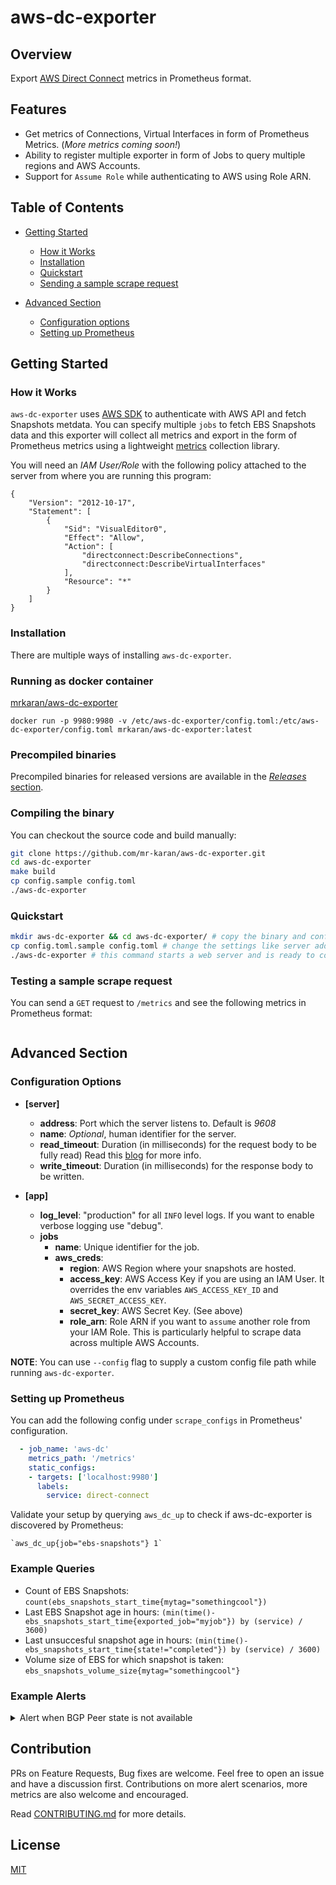 # aws-dc-exporter

## Overview

Export [AWS Direct Connect](https://aws.amazon.com/directconnect/) metrics in Prometheus format.

## Features

- Get metrics of Connections, Virtual Interfaces in form of Prometheus Metrics. (_More metrics coming soon!_)
- Ability to register multiple exporter in form of Jobs to query multiple regions and AWS Accounts.
- Support for `Assume Role` while authenticating to AWS using Role ARN.

## Table of Contents

- [Getting Started](#getting-started)
  - [How it Works](#how-it-works)
  - [Installation](#installation)
  - [Quickstart](#quickstart)
  - [Sending a sample scrape request](#testing-a-sample-alert)

- [Advanced Section](#advanced-section)
  - [Configuration options](#configuation-options)
  - [Setting up Prometheus](#setting-up-prometheus)

## Getting Started

### How it Works

`aws-dc-exporter` uses [AWS SDK](https://github.com/aws/aws-sdk-go) to authenticate with AWS API
and fetch Snapshots metdata. You can specify multiple `jobs` to fetch EBS Snapshots data and this exporter will collect all metrics and export in the form of Prometheus metrics using a lightweight [metrics](https://github.com/VictoriaMetrics/metrics) collection library.

You will need an _IAM User/Role_ with the following policy attached to the server from where you are running this program:

```plain
{
    "Version": "2012-10-17",
    "Statement": [
        {
            "Sid": "VisualEditor0",
            "Effect": "Allow",
            "Action": [
                "directconnect:DescribeConnections",
                "directconnect:DescribeVirtualInterfaces"
            ],
            "Resource": "*"
        }
    ]
}
```

### Installation

There are multiple ways of installing `aws-dc-exporter`.

### Running as docker container

[mrkaran/aws-dc-exporter](https://hub.docker.com/r/mrkaran/aws-dc-exporter)

`docker run -p 9980:9980 -v /etc/aws-dc-exporter/config.toml:/etc/aws-dc-exporter/config.toml mrkaran/aws-dc-exporter:latest`

### Precompiled binaries

Precompiled binaries for released versions are available in the [_Releases_ section](https://github.com/mr-karan/aws-dc-exporter/releases/).

### Compiling the binary

You can checkout the source code and build manually:

```bash
git clone https://github.com/mr-karan/aws-dc-exporter.git
cd aws-dc-exporter
make build
cp config.sample config.toml
./aws-dc-exporter
```

### Quickstart

```sh
mkdir aws-dc-exporter && cd aws-dc-exporter/ # copy the binary and config.sample in this folder
cp config.toml.sample config.toml # change the settings like server address, job metadata, aws credentials etc.
./aws-dc-exporter # this command starts a web server and is ready to collect metrics from EC2.
```

### Testing a sample scrape request

You can send a `GET` request to `/metrics` and see the following metrics in Prometheus format:

```bash

```

## Advanced Section

### Configuration Options

- **[server]**
  - **address**: Port which the server listens to. Default is *9608*
  - **name**: _Optional_, human identifier for the server.
  - **read_timeout**: Duration (in milliseconds) for the request body to be fully read) Read this [blog](https://blog.cloudflare.com/the-complete-guide-to-golang-net-http-timeouts/) for more info.
  - **write_timeout**: Duration (in milliseconds) for the response body to be written.

- **[app]**
  - **log_level**: "production" for all `INFO` level logs. If you want to enable verbose logging use "debug".
  - **jobs**
    - **name**: Unique identifier for the job.
    - **aws_creds**:
      - **region**: AWS Region where your snapshots are hosted.
      - **access_key**: AWS Access Key if you are using an IAM User. It overrides the env variables `AWS_ACCESS_KEY_ID` and `AWS_SECRET_ACCESS_KEY`.
      - **secret_key**: AWS Secret Key. (See above)
      - **role_arn**: Role ARN if you want to `assume` another role from your IAM Role. This is particularly helpful to scrape data across multiple AWS Accounts.

**NOTE**: You can use `--config` flag to supply a custom config file path while running `aws-dc-exporter`.

### Setting up Prometheus

You can add the following config under `scrape_configs` in Prometheus' configuration.

```yaml
  - job_name: 'aws-dc'
    metrics_path: '/metrics'
    static_configs:
    - targets: ['localhost:9980']
      labels:
        service: direct-connect
```

Validate your setup by querying `aws_dc_up` to check if aws-dc-exporter is discovered by Prometheus:

```plain
`aws_dc_up{job="ebs-snapshots"} 1`
```

### Example Queries

- Count of EBS Snapshots: `count(ebs_snapshots_start_time{mytag="somethingcool"})`
- Last EBS Snapshot age in hours: `(min(time()-ebs_snapshots_start_time{exported_job="myjob"}) by (service) / 3600)`
- Last unsuccesful snapshot age in hours: `(min(time()-ebs_snapshots_start_time{state!="completed"}) by (service) / 3600)`
- Volume size of EBS for which snapshot is taken: `ebs_snapshots_volume_size{mytag="somethingcool"}`

### Example Alerts

<details><summary>Alert when BGP Peer state is not available</summary><br><pre>
- alert: BGPPeerDown
  expr: ebs:last_failed_snapshot_age_in_hours >= 3
  for: 1m
  labels:
    room: production-alerts
    severity: warning
  annotations:
    description: EBS Snapshots seems to be not working for service {{ $labels.service }}.
    title: EBS Snapshot failed.
    summary: Please check the AWS DLM lifecycle policy and rules.
</pre></details>


## Contribution

PRs on Feature Requests, Bug fixes are welcome. Feel free to open an issue and have a discussion first. Contributions on more alert scenarios, more metrics are also welcome and encouraged.

Read [CONTRIBUTING.md](CONTRIBUTING.md) for more details.

## License

[MIT](license)

